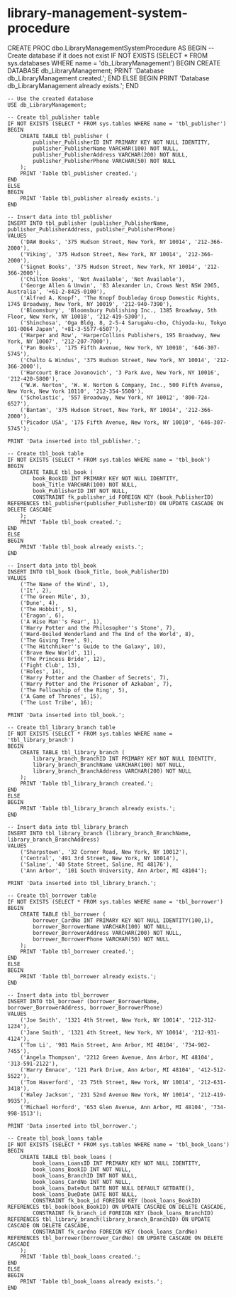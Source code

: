 # library-management-system-procedure

CREATE PROC dbo.LibraryManagementSystemProcedure
AS
BEGIN
    -- Create database if it does not exist
    IF NOT EXISTS (SELECT * FROM sys.databases WHERE name = 'db_LibraryManagement')
    BEGIN
        CREATE DATABASE db_LibraryManagement;
        PRINT 'Database db_LibraryManagement created.';
    END
    ELSE
    BEGIN
        PRINT 'Database db_LibraryManagement already exists.';
    END

    -- Use the created database
    USE db_LibraryManagement;

    -- Create tbl_publisher table
    IF NOT EXISTS (SELECT * FROM sys.tables WHERE name = 'tbl_publisher')
    BEGIN
        CREATE TABLE tbl_publisher (
            publisher_PublisherID INT PRIMARY KEY NOT NULL IDENTITY,
            publisher_PublisherName VARCHAR(100) NOT NULL,
            publisher_PublisherAddress VARCHAR(200) NOT NULL,
            publisher_PublisherPhone VARCHAR(50) NOT NULL
        );
        PRINT 'Table tbl_publisher created.';
    END
    ELSE
    BEGIN
        PRINT 'Table tbl_publisher already exists.';
    END

    -- Insert data into tbl_publisher
    INSERT INTO tbl_publisher (publisher_PublisherName, publisher_PublisherAddress, publisher_PublisherPhone)
    VALUES
        ('DAW Books', '375 Hudson Street, New York, NY 10014', '212-366-2000'),
        ('Viking', '375 Hudson Street, New York, NY 10014', '212-366-2000'),
        ('Signet Books', '375 Hudson Street, New York, NY 10014', '212-366-2000'),
        ('Chilton Books', 'Not Available', 'Not Available'),
        ('George Allen & Unwin', '83 Alexander Ln, Crows Nest NSW 2065, Australia', '+61-2-8425-0100'),
        ('Alfred A. Knopf', 'The Knopf Doubleday Group Domestic Rights, 1745 Broadway, New York, NY 10019', '212-940-7390'),
        ('Bloomsbury', 'Bloomsbury Publishing Inc., 1385 Broadway, 5th Floor, New York, NY 10018', '212-419-5300'),
        ('Shinchosa', 'Oga Bldg. 8, 2-5-4 Sarugaku-cho, Chiyoda-ku, Tokyo 101-0064 Japan', '+81-3-5577-6507'),
        ('Harper and Row', 'HarperCollins Publishers, 195 Broadway, New York, NY 10007', '212-207-7000'),
        ('Pan Books', '175 Fifth Avenue, New York, NY 10010', '646-307-5745'),
        ('Chalto & Windus', '375 Hudson Street, New York, NY 10014', '212-366-2000'),
        ('Harcourt Brace Jovanovich', '3 Park Ave, New York, NY 10016', '212-420-5800'),
        ('W.W. Norton', 'W. W. Norton & Company, Inc., 500 Fifth Avenue, New York, New York 10110', '212-354-5500'),
        ('Scholastic', '557 Broadway, New York, NY 10012', '800-724-6527'),
        ('Bantam', '375 Hudson Street, New York, NY 10014', '212-366-2000'),
        ('Picador USA', '175 Fifth Avenue, New York, NY 10010', '646-307-5745');

    PRINT 'Data inserted into tbl_publisher.';

    -- Create tbl_book table
    IF NOT EXISTS (SELECT * FROM sys.tables WHERE name = 'tbl_book')
    BEGIN
        CREATE TABLE tbl_book (
            book_BookID INT PRIMARY KEY NOT NULL IDENTITY,
            book_Title VARCHAR(100) NOT NULL,
            book_PublisherID INT NOT NULL,
            CONSTRAINT fk_publisher_id FOREIGN KEY (book_PublisherID) REFERENCES tbl_publisher(publisher_PublisherID) ON UPDATE CASCADE ON DELETE CASCADE
        );
        PRINT 'Table tbl_book created.';
    END
    ELSE
    BEGIN
        PRINT 'Table tbl_book already exists.';
    END

    -- Insert data into tbl_book
    INSERT INTO tbl_book (book_Title, book_PublisherID)
    VALUES
        ('The Name of the Wind', 1),
        ('It', 2),
        ('The Green Mile', 3),
        ('Dune', 4),
        ('The Hobbit', 5),
        ('Eragon', 6),
        ('A Wise Man''s Fear', 1),
        ('Harry Potter and the Philosopher''s Stone', 7),
        ('Hard-Boiled Wonderland and The End of the World', 8),
        ('The Giving Tree', 9),
        ('The Hitchhiker''s Guide to the Galaxy', 10),
        ('Brave New World', 11),
        ('The Princess Bride', 12),
        ('Fight Club', 13),
        ('Holes', 14),
        ('Harry Potter and the Chamber of Secrets', 7),
        ('Harry Potter and the Prisoner of Azkaban', 7),
        ('The Fellowship of the Ring', 5),
        ('A Game of Thrones', 15),
        ('The Lost Tribe', 16);

    PRINT 'Data inserted into tbl_book.';

    -- Create tbl_library_branch table
    IF NOT EXISTS (SELECT * FROM sys.tables WHERE name = 'tbl_library_branch')
    BEGIN
        CREATE TABLE tbl_library_branch (
            library_branch_BranchID INT PRIMARY KEY NOT NULL IDENTITY,
            library_branch_BranchName VARCHAR(100) NOT NULL,
            library_branch_BranchAddress VARCHAR(200) NOT NULL
        );
        PRINT 'Table tbl_library_branch created.';
    END
    ELSE
    BEGIN
        PRINT 'Table tbl_library_branch already exists.';
    END

    -- Insert data into tbl_library_branch
    INSERT INTO tbl_library_branch (library_branch_BranchName, library_branch_BranchAddress)
    VALUES
        ('Sharpstown', '32 Corner Road, New York, NY 10012'),
        ('Central', '491 3rd Street, New York, NY 10014'),
        ('Saline', '40 State Street, Saline, MI 48176'),
        ('Ann Arbor', '101 South University, Ann Arbor, MI 48104');

    PRINT 'Data inserted into tbl_library_branch.';

    -- Create tbl_borrower table
    IF NOT EXISTS (SELECT * FROM sys.tables WHERE name = 'tbl_borrower')
    BEGIN
        CREATE TABLE tbl_borrower (
            borrower_CardNo INT PRIMARY KEY NOT NULL IDENTITY(100,1),
            borrower_BorrowerName VARCHAR(100) NOT NULL,
            borrower_BorrowerAddress VARCHAR(200) NOT NULL,
            borrower_BorrowerPhone VARCHAR(50) NOT NULL
        );
        PRINT 'Table tbl_borrower created.';
    END
    ELSE
    BEGIN
        PRINT 'Table tbl_borrower already exists.';
    END

    -- Insert data into tbl_borrower
    INSERT INTO tbl_borrower (borrower_BorrowerName, borrower_BorrowerAddress, borrower_BorrowerPhone)
    VALUES
        ('Joe Smith', '1321 4th Street, New York, NY 10014', '212-312-1234'),
        ('Jane Smith', '1321 4th Street, New York, NY 10014', '212-931-4124'),
        ('Tom Li', '981 Main Street, Ann Arbor, MI 48104', '734-902-7455'),
        ('Angela Thompson', '2212 Green Avenue, Ann Arbor, MI 48104', '313-591-2122'),
        ('Harry Emnace', '121 Park Drive, Ann Arbor, MI 48104', '412-512-5522'),
        ('Tom Haverford', '23 75th Street, New York, NY 10014', '212-631-3418'),
        ('Haley Jackson', '231 52nd Avenue New York, NY 10014', '212-419-9935'),
        ('Michael Horford', '653 Glen Avenue, Ann Arbor, MI 48104', '734-998-1513');

    PRINT 'Data inserted into tbl_borrower.';

    -- Create tbl_book_loans table
    IF NOT EXISTS (SELECT * FROM sys.tables WHERE name = 'tbl_book_loans')
    BEGIN
        CREATE TABLE tbl_book_loans (
            book_loans_LoansID INT PRIMARY KEY NOT NULL IDENTITY,
            book_loans_BookID INT NOT NULL,
            book_loans_BranchID INT NOT NULL,
            book_loans_CardNo INT NOT NULL,
            book_loans_DateOut DATE NOT NULL DEFAULT GETDATE(),
            book_loans_DueDate DATE NOT NULL,
            CONSTRAINT fk_book_id FOREIGN KEY (book_loans_BookID) REFERENCES tbl_book(book_BookID) ON UPDATE CASCADE ON DELETE CASCADE,
            CONSTRAINT fk_branch_id FOREIGN KEY (book_loans_BranchID) REFERENCES tbl_library_branch(library_branch_BranchID) ON UPDATE CASCADE ON DELETE CASCADE,
            CONSTRAINT fk_cardno FOREIGN KEY (book_loans_CardNo) REFERENCES tbl_borrower(borrower_CardNo) ON UPDATE CASCADE ON DELETE CASCADE
        );
        PRINT 'Table tbl_book_loans created.';
    END
    ELSE
    BEGIN
        PRINT 'Table tbl_book_loans already exists.';
    END
